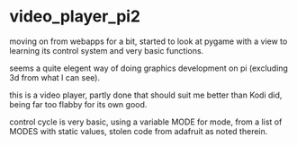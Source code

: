 # video_player_pi2

moving on from webapps for a bit, started to look at pygame with a view to learning its control system and very basic functions.

seems a quite elegent way of doing graphics development on pi (excluding 3d from what I can see).

this is a video player, partly done that should suit me better than Kodi did, being far too flabby for its own good.

control cycle is very basic, using a variable MODE for mode, from a list of MODES with static values, stolen code from adafruit as noted therein.
